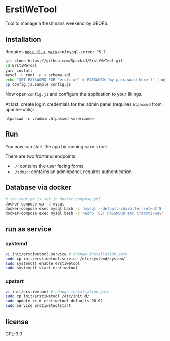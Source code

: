 # ErstiWeTool
Tool to manage a freshmans weekend by GEOFS.

## Installation
Requires [`node ^8.x`](https://nodejs.org/en/download/package-manager/), [`yarn`](https://yarnpkg.com/en/docs/install) and `mysql-server ^5.7`.

```bash
git clone https://github.com/SpeckiJ/ErstiWeTool.git
cd ErstiWeTool
yarn install
mysql -u root -p < schema.sql
echo "SET PASSWORD FOR 'ersti-we' = PASSWORD('my pass word here')" | mysql -u root -p
cp config.js.sample config.js
```

Now open `config.js` and configure the application to your likings.

At last, create login credentials for the admin panel (requires `htpasswd` from apache-utils):
```
htpasswd -c ./admin.htpasswd <username>
```

## Run
You now can start the app by running `yarn start`.

There are two frontend endpoints:
- `./`:      contains the user facing forms
- `./admin`: contains an adminpanel, requires authentication

## Database via docker
```sh
# the root pw is set in docker-compose.yml
docker-compose up -d mysql
docker-compose exec mysql bash -c 'mysql --default-character-set=utf8 -p < schema.sql'
docker-compose exec mysql bash -c "echo 'SET PASSWORD FOR \"ersti-we\" = PASSWORD(\"test\")' | mysql -p"
```

## run as service
### systemd
```bash
vi init/erstiwetool.service # change installation path
sudo cp init/erstiwetool.service /etc/systemd/system/
sudo systemctl enable erstiwetool
sudo systemctl start erstiwetool
```

### upstart
```bash
vi init/erstiwetool # change installation path
sudo cp init/erstiwetool /etc/init.d/
sudo update-rc.d erstiwetool defaults 98 02
sudo service erstiwetoolstart
```

## license
GPL-3.0
